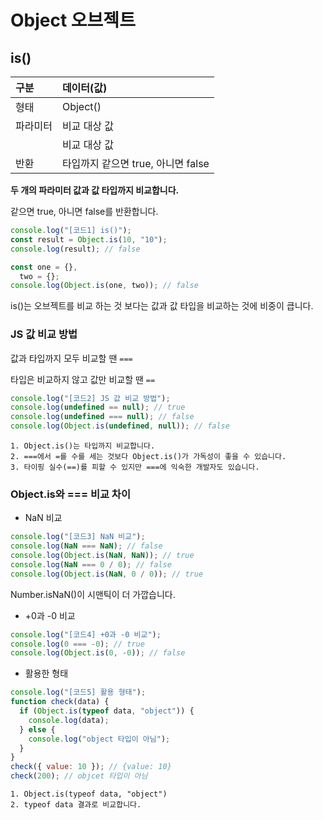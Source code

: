 # Object 오브젝트

## is()

| 구분     | 데이터(값)                         |
| :------- | :--------------------------------- |
| 형태     | Object()                           |
| 파라미터 | 비교 대상 값                       |
|          | 비교 대상 값                       |
| 반환     | 타입까지 같으면 true, 아니면 false |

**두 개의 파라미터 값과 값 타입까지 비교합니다.**

같으면 true, 아니면 false를 반환합니다.

```js
console.log("[코드1] is()");
const result = Object.is(10, "10");
console.log(result); // false

const one = {},
  two = {};
console.log(Object.is(one, two)); // false
```

is()는 오브젝트를 비교 하는 것 보다는 값과 값 타입을 비교하는 것에 비중이 큽니다.

### JS 값 비교 방법

값과 타입까지 모두 비교할 땐 `===`

타입은 비교하지 않고 값만 비교할 땐 `==`

```js
console.log("[코드2] JS 값 비교 방법");
console.log(undefined == null); // true
console.log(undefined === null); // false
console.log(Object.is(undefined, null)); // false
```

    1. Object.is()는 타입까지 비교합니다.
    2. ===에서 =를 수를 세는 것보다 Object.is()가 가독성이 좋을 수 있습니다.
    3. 타이핑 실수(==)를 피할 수 있지만 ===에 익숙한 개발자도 있습니다.

### Object.is와 === 비교 차이

- NaN 비교

```js
console.log("[코드3] NaN 비교");
console.log(NaN === NaN); // false
console.log(Object.is(NaN, NaN)); // true
console.log(NaN === 0 / 0); // false
console.log(Object.is(NaN, 0 / 0)); // true
```

Number.isNaN()이 시맨틱이 더 가깝습니다.

- +0과 -0 비교

```js
console.log("[코드4] +0과 -0 비교");
console.log(0 === -0); // true
console.log(Object.is(0, -0)); // false
```

- 활용한 형태

```js
console.log("[코드5] 활용 형태");
function check(data) {
  if (Object.is(typeof data, "object")) {
    console.log(data);
  } else {
    console.log("object 타입이 아님");
  }
}
check({ value: 10 }); // {value: 10}
check(200); // objcet 타입이 아님
```

    1. Object.is(typeof data, "object")
    2. typeof data 결과로 비교합니다.
